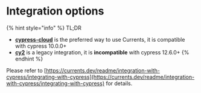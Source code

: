 # Integration options

{% hint style="info" %}
TL;DR

* [**cypress-cloud**](https://github.com/currents-dev/cypress-cloud) is the preferred way to use Currents, it is compatible with cypress 10.0.0+
* [**cy2**](https://github.com/sorry-cypress/cy2) is a legacy integration, it is **incompatible** with cypress 12.6.0+
{% endhint %}

Please refer to [https://currents.dev/readme/integration-with-cypress/integrating-with-cypress](https://currents.dev/readme/integration-with-cypress/integrating-with-cypress) for details.

